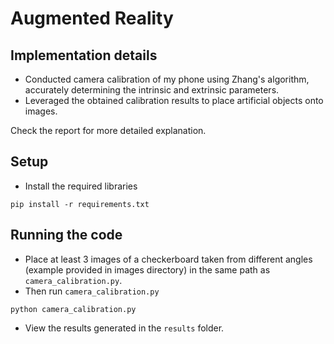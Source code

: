 # Augmented Reality

## Implementation details

- Conducted camera calibration of my phone using Zhang's algorithm, accurately determining the intrinsic and extrinsic parameters.
- Leveraged the obtained calibration results to place artificial objects onto images.

Check the report for more detailed explanation.

## Setup

- Install the required libraries
```
pip install -r requirements.txt
```

## Running the code

- Place at least 3 images of a checkerboard taken from different angles (example provided in images directory) in the same path as `camera_calibration.py`.
-  Then run `camera_calibration.py`
```
python camera_calibration.py
```
- View the results generated in the `results` folder.